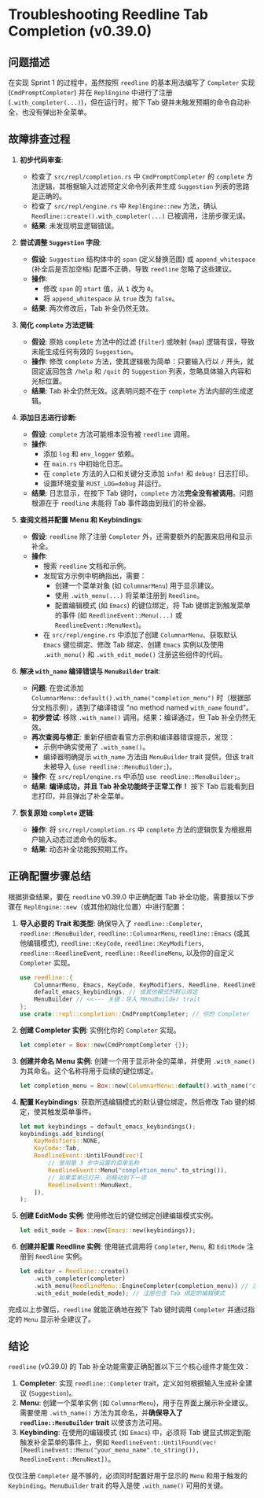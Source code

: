 # Troubleshooting Reedline Tab Completion (v0.39.0)

## 问题描述

在实现 Sprint 1 的过程中，虽然按照 `reedline` 的基本用法编写了 `Completer` 实现 (`CmdPromptCompleter`) 并在 `ReplEngine` 中进行了注册 (`.with_completer(...)`)，但在运行时，按下 Tab 键并未触发预期的命令自动补全，也没有弹出补全菜单。

## 故障排查过程

1.  **初步代码审查**:
    *   检查了 `src/repl/completion.rs` 中 `CmdPromptCompleter` 的 `complete` 方法逻辑，其根据输入过滤预定义命令列表并生成 `Suggestion` 列表的思路是正确的。
    *   检查了 `src/repl/engine.rs` 中 `ReplEngine::new` 方法，确认 `Reedline::create().with_completer(...)` 已被调用，注册步骤无误。
    *   **结果**: 未发现明显逻辑错误。

2.  **尝试调整 `Suggestion` 字段**:
    *   **假设**: `Suggestion` 结构体中的 `span` (定义替换范围) 或 `append_whitespace` (补全后是否加空格) 配置不正确，导致 `reedline` 忽略了这些建议。
    *   **操作**:
        *   修改 `span` 的 `start` 值，从 `1` 改为 `0`。
        *   将 `append_whitespace` 从 `true` 改为 `false`。
    *   **结果**: 两次修改后，Tab 补全仍然无效。

3.  **简化 `complete` 方法逻辑**:
    *   **假设**: 原始 `complete` 方法中的过滤 (`filter`) 或映射 (`map`) 逻辑有误，导致未能生成任何有效的 `Suggestion`。
    *   **操作**: 修改 `complete` 方法，使其逻辑极为简单：只要输入行以 `/` 开头，就固定返回包含 `/help` 和 `/quit` 的 `Suggestion` 列表，忽略具体输入内容和光标位置。
    *   **结果**: Tab 补全仍然无效。这表明问题不在于 `complete` 方法内部的生成逻辑。

4.  **添加日志进行诊断**:
    *   **假设**: `complete` 方法可能根本没有被 `reedline` 调用。
    *   **操作**:
        *   添加 `log` 和 `env_logger` 依赖。
        *   在 `main.rs` 中初始化日志。
        *   在 `complete` 方法的入口和关键分支添加 `info!` 和 `debug!` 日志打印。
        *   设置环境变量 `RUST_LOG=debug` 并运行。
    *   **结果**: 日志显示，在按下 Tab 键时，`complete` 方法**完全没有被调用**。问题根源在于 `reedline` 未能将 Tab 事件路由到我们的补全器。

5.  **查阅文档并配置 Menu 和 Keybindings**:
    *   **假设**: `reedline` 除了注册 `Completer` 外，还需要额外的配置来启用和显示补全。
    *   **操作**:
        *   搜索 `reedline` 文档和示例。
        *   发现官方示例中明确指出，需要：
            *   创建一个菜单对象 (如 `ColumnarMenu`) 用于显示建议。
            *   使用 `.with_menu(...)` 将菜单注册到 `Reedline`。
            *   配置编辑模式 (如 `Emacs`) 的键位绑定，将 Tab 键绑定到触发菜单的事件 (如 `ReedlineEvent::Menu(...)` 或 `ReedlineEvent::MenuNext`)。
        *   在 `src/repl/engine.rs` 中添加了创建 `ColumnarMenu`、获取默认 `Emacs` 键位绑定、修改 Tab 绑定、创建 `Emacs` 实例以及使用 `.with_menu()` 和 `.with_edit_mode()` 注册这些组件的代码。

6.  **解决 `with_name` 编译错误与 `MenuBuilder` trait**:
    *   **问题**: 在尝试添加 `ColumnarMenu::default().with_name("completion_menu")` 时（根据部分文档示例），遇到了编译错误 "no method named `with_name` found"。
    *   **初步尝试**: 移除 `.with_name()` 调用。结果：编译通过，但 Tab 补全仍然无效。
    *   **再次查阅与修正**: 重新仔细查看官方示例和编译器错误提示，发现：
        *   示例中确实使用了 `.with_name()`。
        *   编译器明确提示 `with_name` 方法由 `MenuBuilder` trait 提供，但该 trait 未被导入 (`use reedline::MenuBuilder;`)。
    *   **操作**: 在 `src/repl/engine.rs` 中添加 `use reedline::MenuBuilder;`。
    *   **结果**: **编译成功，并且 Tab 补全功能终于正常工作！** 按下 Tab 后能看到日志打印，并且弹出了补全菜单。

7.  **恢复原始 `complete` 逻辑**:
    *   **操作**: 将 `src/repl/completion.rs` 中 `complete` 方法的逻辑恢复为根据用户输入动态过滤命令的版本。
    *   **结果**: 动态补全功能按预期工作。

## 正确配置步骤总结

根据排查结果，要在 `reedline` v0.39.0 中正确配置 Tab 补全功能，需要按以下步骤在 `ReplEngine::new`（或其他初始化位置）中进行配置：

1.  **导入必要的 Trait 和类型**: 确保导入了 `reedline::Completer`, `reedline::MenuBuilder`, `reedline::ColumnarMenu`, `reedline::Emacs` (或其他编辑模式), `reedline::KeyCode`, `reedline::KeyModifiers`, `reedline::ReedlineEvent`, `reedline::ReedlineMenu`, 以及你的自定义 `Completer` 实现。

    ```rust
    use reedline::{
        ColumnarMenu, Emacs, KeyCode, KeyModifiers, Reedline, ReedlineEvent, ReedlineMenu, 
        default_emacs_keybindings, // 或其他模式的默认绑定
        MenuBuilder // <<--- 关键：导入 MenuBuilder trait
    };
    use crate::repl::completion::CmdPromptCompleter; // 你的 Completer
    ```

2.  **创建 Completer 实例**: 实例化你的 `Completer` 实现。

    ```rust
    let completer = Box::new(CmdPromptCompleter {});
    ```

3.  **创建并命名 Menu 实例**: 创建一个用于显示补全的菜单，并使用 `.with_name()` 为其命名。这个名称将用于后续的键位绑定。

    ```rust
    let completion_menu = Box::new(ColumnarMenu::default().with_name("completion_menu"));
    ```

4.  **配置 Keybindings**: 获取所选编辑模式的默认键位绑定，然后修改 Tab 键的绑定，使其触发菜单事件。

    ```rust
    let mut keybindings = default_emacs_keybindings();
    keybindings.add_binding(
        KeyModifiers::NONE, 
        KeyCode::Tab,      
        ReedlineEvent::UntilFound(vec![ 
            // 使用第 3 步中设置的菜单名称
            ReedlineEvent::Menu("completion_menu".to_string()), 
            // 如果菜单已打开，则移动到下一项
            ReedlineEvent::MenuNext, 
        ]),
    );
    ```

5.  **创建 EditMode 实例**: 使用修改后的键位绑定创建编辑模式实例。

    ```rust
    let edit_mode = Box::new(Emacs::new(keybindings));
    ```

6.  **创建并配置 Reedline 实例**: 使用链式调用将 `Completer`, `Menu`, 和 `EditMode` 注册到 `Reedline` 实例。

    ```rust
    let editor = Reedline::create()
        .with_completer(completer)
        .with_menu(ReedlineMenu::EngineCompleter(completion_menu)) // 注册菜单
        .with_edit_mode(edit_mode); // 注册包含 Tab 绑定的编辑模式
    ```

完成以上步骤后，`reedline` 就能正确地在按下 Tab 键时调用 `Completer` 并通过指定的 `Menu` 显示补全建议了。

## 结论

`reedline` (v0.39.0) 的 Tab 补全功能需要正确配置以下三个核心组件才能生效：

1.  **Completer**: 实现 `reedline::Completer` trait，定义如何根据输入生成补全建议 (`Suggestion`)。
2.  **Menu**: 创建一个菜单实例 (如 `ColumnarMenu`)，用于在界面上展示补全建议。需要使用 `.with_name()` 方法为其命名，并**确保导入了 `reedline::MenuBuilder` trait** 以使该方法可用。
3.  **Keybinding**: 在使用的编辑模式 (如 `Emacs`) 中，必须将 Tab 键显式绑定到能触发补全菜单的事件上，例如 `ReedlineEvent::UntilFound(vec![ReedlineEvent::Menu("your_menu_name".to_string()), ReedlineEvent::MenuNext])`。

仅仅注册 `Completer` 是不够的，必须同时配置好用于显示的 `Menu` 和用于触发的 `Keybinding`。`MenuBuilder` trait 的导入是使 `.with_name()` 可用的关键。 